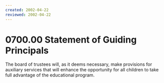 ```yaml
---
created: 2002-04-22
reviewed: 2002-04-22
---
```


# 0700.00 Statement of Guiding Principals

The board of trustees will, as it deems necessary, make provisions for auxiliary services that will enhance the opportunity for all children to take full advantage of the educational program.

